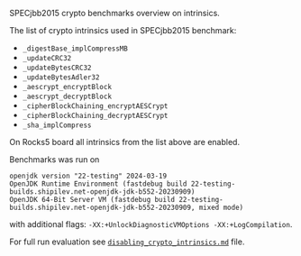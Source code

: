 SPECjbb2015 crypto benchmarks overview on intrinsics.

The list of crypto intrinsics used in SPECjbb2015 benchmark:
- `_digestBase_implCompressMB`
- `_updateCRC32`
- `_updateBytesCRC32`
- `_updateBytesAdler32`
- `_aescrypt_encryptBlock`
- `_aescrypt_decryptBlock`
- `_cipherBlockChaining_encryptAESCrypt`
- `_cipherBlockChaining_decryptAESCrypt`
- `_sha_implCompress`

On Rocks5 board all intrinsics from the list above are enabled.

Benchmarks was run on

```
openjdk version "22-testing" 2024-03-19
OpenJDK Runtime Environment (fastdebug build 22-testing-builds.shipilev.net-openjdk-jdk-b552-20230909)
OpenJDK 64-Bit Server VM (fastdebug build 22-testing-builds.shipilev.net-openjdk-jdk-b552-20230909, mixed mode)
```

with additional flags: `-XX:+UnlockDiagnosticVMOptions -XX:+LogCompilation`.

For full run evaluation see [`disabling_crypto_intrinsics.md`](https://github.com/ArsenyBochkarev/OpenJDK-RISCV-Intrinsics/blob/main/docs/benchmarks/macro/SPECjbb2015/cpu/aarch64/disabling_crypto_intrinsics.md) file.
